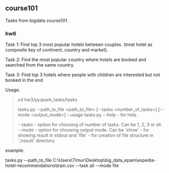 ## course101
Tasks from bigdata course101.

### hw6
Task 1:
Find top 3 most popular hotels between couples. (treat hotel as composite key of continent, country and market).

Task 2:
Find the most popular country where hotels are booked and searched from the same country. 

Task 3:
Find top 3 hotels where people with children are interested but not booked in the end

Usage:
>cd hw3/pyspark_tasks/tasks

>tasks.py --path_to_file <path_to_file> [--tasks <number_of_tasks>] [--mode <output_mode>]  - usage
>tasks.py --help - for help

>--tasks - option for choosing of number of tasks. Can be 1, 2, 3 or all.
>--mode - option for choosing output mode. Can be 'show' - for showing result in stdout and 'file' - for creation of file structure in './result' directory

example:

tasks.py --path_to_file C:\Users\TImur\Desktop\big_data_epam\expedia-hotel-recommendations\train.csv --task all --mode file
